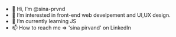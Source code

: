 - 👋 Hi, I’m @sina-prvnd
- 👀 I’m interested in front-end web develpement and UI,UX design.
- 🌱 I’m currently learning JS
- 📫 How to reach me => 'sina pirvand' on LinkedIn 

<!---
sina-prvnd/sina-prvnd is a ✨ special ✨ repository because its `README.md` (this file) appears on your GitHub profile.
You can click the Preview link to take a look at your changes.
--->
